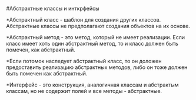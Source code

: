 #Абстрактные классы и инткрфейсы

*Абстрактный класс - шаблон для создания других классов. Абстрактные классы не предполагают создания объектов на их основе.

*Абстрактный метод - это метод, который не имеет реализации. Если класс имеет хоть один абстрактный метод, то и класс
должен быть помечен, как абстрактный.

*Если потомок наследует абстрактный класс, то он доложен предоставить реализацию абстрактных методов,
либо он тоже должен быть помечен как абстрактный.

*Интерфейс - это конструкция, аналогичная классам и абстрактым классам, но не содержит полей
и все методы - абстрактные.